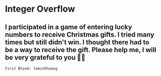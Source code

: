 # Integer Overflow

## I participated in a game of entering lucky numbers to receive Christmas gifts. I tried many times but still didn't win. I thought there had to be a way to receive the gift. Please help me, I will be very grateful to you 🎰🎰

`First Blood: leminhhoang`
